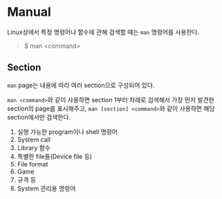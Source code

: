 # Manual

Linux상에서 특정 명령어나 함수에 관해 검색할 때는 `man` 명령어를 사용한다.

> $ man \<command\>

## Section

`man` page는 내용에 따라 여러 section으로 구성되어 있다.

`man <command>`와 같이 사용하면 section 1부터 차례로 검색해서 가장 먼저 발견한 section의 page를 표시해주고, `man [section] <command>`와 같이 사용하면 해당 section에서만 검색한다.

1. 실행 가능한 program이나 shell 명령어
2. System call
3. Library 함수
4. 특별한 file들(Device file 등)
5. File format
6. Game
7. 규격 등
8. System 관리용 명령어

